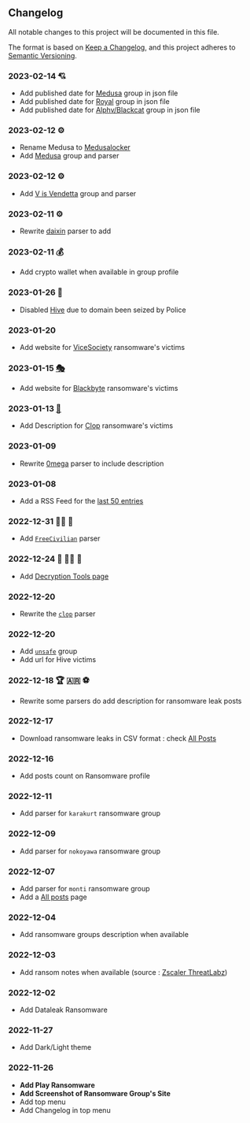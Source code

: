 ## Changelog

All notable changes to this project will be documented in this file.

The format is based on [Keep a Changelog](https://keepachangelog.com/en/1.0.0/),
and this project adheres to [Semantic Versioning](https://semver.org/spec/v2.0.0.html).

### 2023-02-14 💘 

* Add published date for [Medusa](profiles/medusa.md) group in json file 
* Add published date for [Royal](profiles/royal.md) group in json file 
* Add published date for [Alphv/Blackcat](profiles/alphv.md) group in json file 
  
### 2023-02-12 ⚙️

* Rename Medusa to [Medusalocker](profiles/medusalocker.md)
* Add [Medusa](profiles/medusa.md) group and parser

### 2023-02-12 ⚙️

* Add [V is Vendetta](profiles/vendetta.md) group and parser
  
### 2023-02-11 ⚙️

* Rewrite [daixin](profiles/daixin.md) parser to add
  
### 2023-02-11 💰

* Add crypto wallet when available in group profile

### 2023-01-26 🚓

* Disabled [Hive](profiles/hive.md) due to domain been seized by Police

### 2023-01-20

* Add website for [ViceSociety](profiles/vicesociety.md) ransomware's victims

### 2023-01-15 [🎭](https://en.wikipedia.org/wiki/Moli%C3%A8re)

* Add website for [Blackbyte](profiles/blackbyte.md) ransomware's victims

### 2023-01-13 [👻](https://en.wikipedia.org/wiki/Friday_the_13th)

* Add Description for [Clop](profiles/clop.md) ransomware's victims

### 2023-01-09

* Rewrite [0mega](profiles/0mega.md) parser to include description

### 2023-01-08

* Add a RSS Feed for the [last 50 entries](https://www.ransomware.live/rss.xml)

### 2022-12-31 🥂🍾 🥳

* Add [`FreeCivilian`](profiles.md?id=freecivilian) parser

### 2022-12-24 🎄 🎅🏻 🎁

* Add [Decryption Tools page](decryption.md)

### 2022-12-20 

* Rewrite the  [`clop`](profiles.md?id=clop) parser

### 2022-12-20 

* Add [`unsafe`](profiles.md?id=unsafe) group
* Add url for Hive victims 

### 2022-12-18  🏆 🇦🇷 ⚽️

* Rewrite some parsers do add description for ransomware leak posts

### 2022-12-17

* Download ransomware leaks in CSV format : check [All Posts](allposts.md)

### 2022-12-16

* Add posts count on Ransomware profile

### 2022-12-11 

* Add parser for `karakurt` ransomware group

### 2022-12-09 

* Add parser for `nokoyawa` ransomware group

### 2022-12-07

* Add parser for `monti` ransomware group 
* Add a [All posts](allposts.md) page

### 2022-12-04

* Add ransomware groups description when available

### 2022-12-03

* Add ransom notes when available (source : [Zscaler ThreatLabz](https://github.com/threatlabz/ransomware_notes))

### 2022-12-02 

* Add Dataleak Ransomware

### 2022-11-27

* Add Dark/Light theme

### 2022-11-26

* **Add Play Ransomware**
* **Add Screenshot of Ransomware Group's Site**
* Add top menu 
* Add Changelog in top menu 
